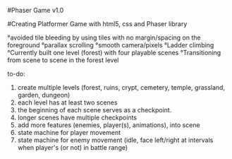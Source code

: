 #Phaser Game v1.0

#Creating Platformer Game with html5, css and Phaser library

°avoided tile bleeding by using tiles with no margin/spacing on the foreground
°parallax scrolling
°smooth camera/pixels
°Ladder climbing
°Currently built one level (forest) with four playable scenes
°Transitioning from scene to scene in the forest level


to-do:
1. create multiple levels (forest, ruins, crypt, cemetery, temple, grassland, garden, dungeon)
2. each level has at least two scenes
3. the beginning of each scene serves as a checkpoint.
4. longer scenes have multiple checkpoints
5. add more features (enemies, player(s), animations), into scene
6. state machine for player movement
7. state machine for enemy movement (idle, face left/right at intervals when player's (or not) in battle range)